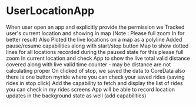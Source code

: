 # UserLocationApp
When user open an app and explicitly provide the permission we Tracked user's current location  and showing in map (Note : Please full zoom In for better result)
Also Ploted the live locations on a map as a polyline
Added pause/resume capabilities along with start/stop button 
Map to show dotted lines for all locations recorded during the paused state for this please full zoom In current location and check
App to show the live total valid distance covered along with live valid time counter - may be distance are not calculating proper 
On clicked of stop, we saved  the data to CoreData  also there is one button myride where you can check your saved rides (saving rides in stop click)
Add the capability to fetch and display the list of rides you can check in my rides screens
App will be able to record location updates in the background state as well (add capabilities)

